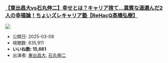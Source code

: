 ### [【東出昌大vs石丸伸二】幸せとは？キャリア捨て…異質な道選んだ2人の幸福論！ちょいズレキャリア塾【ReHacQ高橋弘樹】](https://www.youtube.com/watch?v=K-27iBFVXfo)
[![](https://img.youtube.com/vi/K-27iBFVXfo/sddefault.jpg)](https://www.youtube.com/watch?v=K-27iBFVXfo)
-   公開日: 2025-03-08
-   視聴数: 835,911
-   **いいね数: 15,661**
-   出演者: [東出昌大](/rehacq_fan/people/東出昌大 "wikilink"), [石丸伸二](/rehacq_fan/people/石丸伸二 "wikilink")
